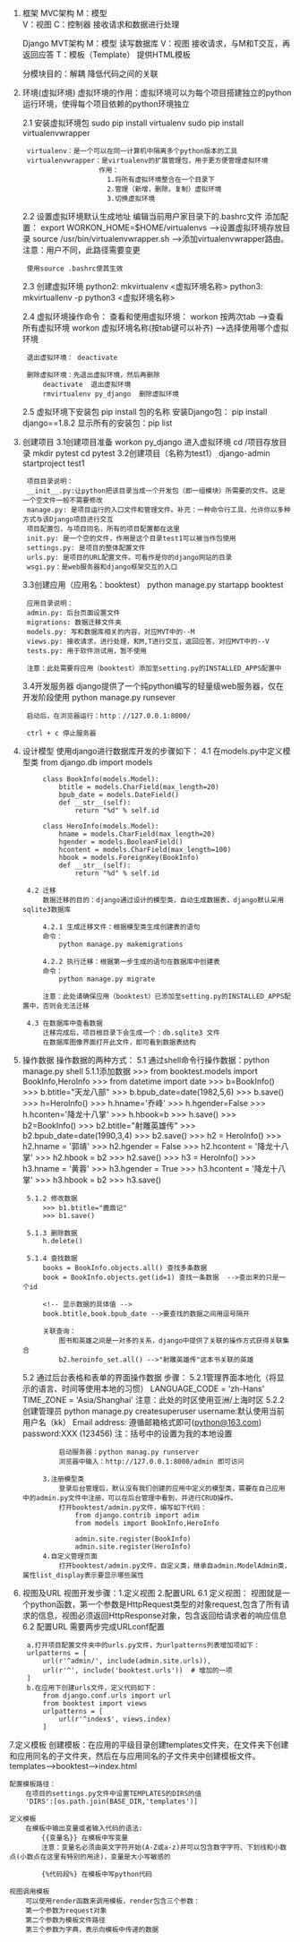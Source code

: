 1. 框架
    MVC架构
        M：模型  
        V：视图
        C：控制器  接收请求和数据进行处理

    Django MVT架构
        M：模型  读写数据库
        V：视图  接收请求，与M和T交互，再返回应答
        T：模板（Template） 提供HTML模板

    分模块目的：解耦  降低代码之间的关联


2. 环境(虚拟环境)
    虚拟环境的作用：虚拟环境可以为每个项目搭建独立的python运行环境，使得每个项目依赖的python环境独立

    2.1 安装虚拟环境包
        sudo pip install virtualenv
        sudo pip install virtualenvwrapper

        virtualenv：是一个可以在同一计算机中隔离多个python版本的工具
        virtualenvwrapper：是virtualenv的扩展管理包，用于更方便管理虚拟环境
                          作用：
                            1.将所有虚拟环境整合在一个目录下
                            2.管理（新增，删除，复制）虚拟环境
                            3.切换虚拟环境

    2.2 设置虚拟环境默认生成地址
        编辑当前用户家目录下的.bashrc文件
        添加配置：
        export WORKON_HOME=$HOME/virtualenvs  -->设置虚拟环境存放目录
        source /usr/bin/virtualenvwrapper.sh  -->添加virtualenvwrapper路由。注意：用户不同，此路径需要变更

        使用source .bashrc使其生效

    
    2.3 创建虚拟环境
            python2: mkvirtualenv <虚拟环境名称>
            python3: mkvirtuallenv -p python3 <虚拟环境名称>
    
    2.4 虚拟环境操作命令：
        查看和使用虚拟环境： 
            workon 按两次tab  -->查看所有虚拟环境
            workon 虚拟环境名称(按tab键可以补齐) -->选择使用哪个虚拟环境

        退出虚拟环境： deactivate

        删除虚拟环境：先退出虚拟环境，然后再删除
            deactivate  退出虚拟环境
            rmvirtualenv py_django  删除虚拟环境

    2.5 虚拟环境下安装包
        pip install 包的名称
        安装Django包： pip install django==1.8.2
        显示所有的安装包：pip list

3. 创建项目
    3.1创建项目准备
        workon py_django 进入虚拟环境
        cd /项目存放目录
        mkdir pytest
        cd pytest
    3.2创建项目（名称为test1）
        django-admin startproject test1

        项目目录说明：
        __init__.py:让python把该目录当成一个开发包（即一组模块）所需要的文件。这是一个空文件一般不需要修改
        manage.py: 是项目运行的入口文件和管理文件。补充：一种命令行工具，允许你以多种方式与该Django项目进行交互
        项目配置包，与项目同名，所有的项目配置都在这里
        init.py: 是一个空的文件，作用是这个目录test1可以被当作包使用
        settings.py: 是项目的整体配置文件
        urls.py: 是项目的URL配置文件。可看作是你的django网站的目录
        wsgi.py：是web服务器和django框架交互的入口

    3.3创建应用（应用名：booktest）
        python manage.py startapp booktest

        应用目录说明：
        admin.py: 后台页面设置文件
        migrations: 数据迁移文件夹
        models.py: 写和数据库相关的内容，对应MVT中的--M
        views.py: 接收请求，进行处理，和M,T进行交互，返回应答，对应MVT中的--V
        tests.py: 用于软件测试用，暂不使用

        注意：此处需要将应用（booktest）添加至setting.py的INSTALLED_APPS配置中

    3.4开发服务器
        django提供了一个纯python编写的轻量级web服务器，仅在开发阶段使用
        python manage.py runsever 

        启动后，在浏览器运行：http：//127.0.0.1:8000/

        ctrl + c 停止服务器

4. 设计模型
    使用django进行数据库开发的步骤如下：
        4.1 在models.py中定义模型类
            from django.db import models

            class BookInfo(models.Model):
                btitle = models.CharField(max_length=20)
                bpub_date = models.DateField()
                def __str__(self):
                    return "%d" % self.id

            class HeroInfo(models.Model):
                hname = models.CharField(max_length=20)
                hgender = models.BooleanField()
                hcontent = models.CharField(max_length=100)
                hbook = models.ForeignKey(BookInfo)
                def __str__(self):
                    return "%d" % self.id
        
        4.2 迁移
            数据迁移的目的：django通过设计的模型类，自动生成数据表，django默认采用sqlite3数据库

            4.2.1 生成迁移文件：根据模型类生成创建表的语句
            命令：
                python manage.py makemigrations

            4.2.2 执行迁移：根据第一步生成的语句在数据库中创建表
            命令：
                python manage.py migrate

            注意：此处请确保应用（booktest）已添加至setting.py的INSTALLED_APPS配置中，否则会无法迁移

        4.3 在数据库中查看数据
            迁移完成后，项目根目录下会生成一个：db.sqlite3 文件
            在数据库图像界面打开此文件，即可看到数据表结构

5. 操作数据
操作数据的两种方式：
    5.1 通过shell命令行操作数据：python manage.py shell
        5.1.1添加数据
            >>> from booktest.models import BookInfo,HeroInfo
            >>> from datetime import date
            <!-- 添加书籍1 -->
            >>> b=BookInfo()
            >>> b.btitle="天龙八部"
            >>> b.bpub_date=date(1982,5,6)
            >>> b.save()
            <!-- 添加英雄1 -->
            >>> h=HeroInfo()
            >>> h.hname='乔峰'
            >>> h.hgender=False
            >>> h.hconten='降龙十八掌'
            >>> h.hbook=b
            >>> h.save()
            <!-- 添加书籍2 -->
            >>> b2=BookInfo()
            >>> b2.btitle="射雕英雄传"
            >>> b2.bpub_date=date(1990,3,4)
            >>> b2.save()
            <!-- 添加英雄2 -->
            >>> h2 = HeroInfo()
            >>> h2.hname = '郭靖'
            >>> h2.hgender = False
            >>> h2.hcontent = '降龙十八掌'
            >>> h2.hbook = b2
            >>> h2.save()
            <!-- 添加英雄3 -->
            >>> h3 = HeroInfo()
            >>> h3.hname = '黄蓉'
            >>> h3.hgender = True
            >>> h3.hcontent = '降龙十八掌'
            >>> h3.hbook = b2
            >>> h3.save()

        5.1.2 修改数据 
            >>> b1.btitle="鹿鼎记"
            >>> b1.save()

        5.1.3 删除数据
            h.delete()
        
        5.1.4 查找数据
            books = BookInfo.objects.all() 查找多条数据
            book = BookInfo.objects.get(id=1) 查找一条数据  -->查出来的只是一个id
            
            <!-- 显示数据的具体值 -->
            book.btitle,book.bpub_date -->要查找的数据之间用逗号隔开

            关联查询：
                图书和英雄之间是一对多的关系，django中提供了关联的操作方式获得关联集合
                b2.heroinfo_set.all() -->"射雕英雄传"这本书关联的英雄

    5.2 通过后台表格和表单的界面操作数据
        步骤：
            5.2.1管理界面本地化（将显示的语言、时间等使用本地的习惯） 
                LANGUAGE_CODE = 'zh-Hans'
                TIME_ZONE = 'Asia/Shanghai'
                注意：此处的时区使用亚洲/上海时区
            5.2.2创建管理员
                python manage.py createsuperuser
                    username:默认使用当前用户名（kk）
                    Email address: 遵循邮箱格式即可(python@163.com)
                    password:XXX (123456)
                注：括号中的设置为我的本地设置

                启动服务器：python manag.py runserver
                浏览器中输入：http://127.0.0.1:8000/admin 即可访问
                
            3.注册模型类
                登录后台管理后，默认没有我们创建的应用中定义的模型类，需要在自己应用中的admin.py文件中注册，可以在后台管理中看到，并进行CRUD操作。
                打开booktest/admin.py文件，编写如下代码：
                    from django.contrib import adim
                    from models import BookInfo,HeroInfo

                    admin.site.register(BookInfo)
                    admin.site.register(HeroInfo)
            4.自定义管理页面
                打开booktest/admin.py文件，自定义类，继承自admin.ModelAdmin类，属性list_display表示要显示哪些属性
             
6. 视图及URL
    视图开发步骤：1.定义视图 2.配置URL
    6.1 定义视图：
        视图就是一个python函数，第一个参数是HttpRequest类型的对象request,包含了所有请求的信息，视图必须返回HttpResponse对象，包含返回给请求者的响应信息
    6.2 配置URL
        需要两步完成URLconf配置

        a.打开项目配置文件夹中的urls.py文件，为urlpatterns列表增加项如下：
        urlpatterns = [
            url(r'^admin/', include(admin.site.urls)),
            url(r'^', include('booktest.urls'))  # 增加的一项
        ]
        b.在应用下创建urls文件，定义代码如下：
            from django.conf.urls import url
            from booktest import views
            urlpatterns = [
                url(r'^index$', views.index)
            ]

7.定义模板
    创建模板：在应用的平级目录创建templates文件夹，在文件夹下创建和应用同名的子文件夹，然后在与应用同名的子文件夹中创建模板文件。
    templates-->booktest-->index.html

    配置模板路径：
        在项目的settings.py文件中设置TEMPLATES的DIRS的值
        'DIRS':[os.path.join(BASE_DIR,'templates')]

    定义模板
        在模板中输出变量或者输入代码的语法:
            {{变量名}} 在模板中写变量
            注意：变量名必须由英文字符开始(A-Z或a-z)并可以包含数字字符、下划线和小数点(小数点在这里有特别的用途)，变量是大小写敏感的

            {%代码段%} 在模板中写python代码

    视图调用模板
        可以使用render函数来调用模板，render包含三个参数：
        第一个参数为request对象
        第二个参数为模板文件路径
        第三个参数为字典，表示向模板中传递的数据






            





